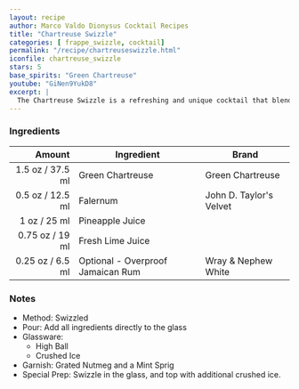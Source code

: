 ```yaml
---
layout: recipe
author: Marco Valdo Dionysus Cocktail Recipes
title: "Chartreuse Swizzle"
categories: [ frappe_swizzle, cocktail]
permalink: "/recipe/chartreuseswizzle.html"
iconfile: chartreuse_swizzle
stars: 5
base_spirits: "Green Chartreuse"
youtube: "GiNen9YukD8"
excerpt: |
  The Chartreuse Swizzle is a refreshing and unique cocktail that blends the herbal sweetness of Chartreuse with the tropical flavors of pineapple and lime.
---
```


### Ingredients

|  Amount | Ingredient                        | Brand                   |
| ------: | --------------------------------- | ----------------------- |
|  1.5 oz / 37.5 ml | Green Chartreuse                  | Green Chartreuse        |
|  0.5 oz / 12.5 ml | Falernum                          | John D. Taylor's Velvet |
|    1 oz / 25 ml | Pineapple Juice                   |
| 0.75 oz / 19 ml | Fresh Lime Juice                  |
| 0.25 oz / 6.5 ml | Optional - Overproof Jamaican Rum | Wray & Nephew White     |

### Notes

- Method: Swizzled
- Pour: Add all ingredients directly to the glass
- Glassware:
  - High Ball
  - Crushed Ice
- Garnish: Grated Nutmeg and a Mint Sprig
- Special Prep: Swizzle in the glass, and top with additional crushed ice.
